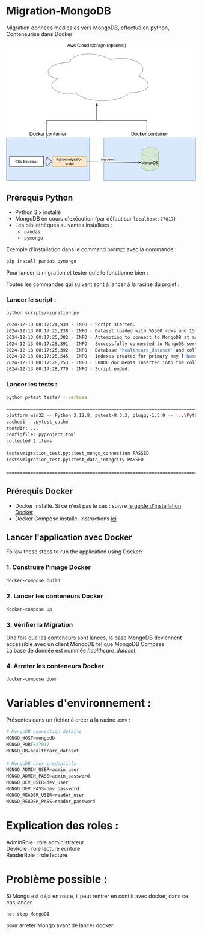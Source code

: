 # Migration-MongoDB
Migration données médicales vers MongoDB, effectué en python, Conteneurisé dans Docker

![MongoDB Migration Diagram](./images/Migr_MongoDB.png)


## Prérequis Python

- Python 3.x installé
- MongoDB en cours d'exécution (par défaut sur `localhost:27017`)
- Les bibliothèques suivantes installées :
  - `pandas`
  - `pymongo`

Exemple d'installation dans le command prompt avec la commande :

```bash
pip install pandas pymongo
```

Pour lancer la migration et tester qu'elle fonctionne bien :

Toutes les commandes qui suivent sont à lancer à la racine du projet :
### Lancer le script :
```bash
python scripts/migration.py
```
```bash
2024-12-13 00:17:24,939 - INFO - Script started.
2024-12-13 00:17:25,238 - INFO - Dataset loaded with 55500 rows and 15 columns.
2024-12-13 00:17:25,382 - INFO - Attempting to connect to MongoDB at mongodb://localhost:27017/
2024-12-13 00:17:25,391 - INFO - Successfully connected to MongoDB server.
2024-12-13 00:17:25,392 - INFO - Database 'healthcare_dataset' and collection 'healthcare' selected successfully.
2024-12-13 00:17:25,545 - INFO - Indexes created for primary key ['Name', 'Date_of_Admission'] and additional fields ['Medical_Condition', 'Doctor', 'Hospital'].
2024-12-13 00:17:28,753 - INFO - 50000 documents inserted into the collection.
2024-12-13 00:17:28,779 - INFO - Script ended.
```

### Lancer les tests :
```bash
python pytest tests/ --verbose
```
```bash
=========================================================================================================== test session starts ============================================================================================================
platform win32 -- Python 3.12.8, pytest-8.3.3, pluggy-1.5.0 -- ...\PythonSoftwareFoundation.Python.3.12_qbz5n2kfra8p0\python.exe
cachedir: .pytest_cache
rootdir: ...
configfile: pyproject.toml
collected 2 items

tests\migration_test.py::test_mongo_connection PASSED                                                                                                                                                                                 [ 50%]
tests\migration_test.py::test_data_integrity PASSED                                                                                                                                                                                   [100%]

============================================================================================================ 2 passed in 2.78s =============================================================================================================
```

## Prérequis Docker

- Docker installé. Si ce n'est pas le cas : suivre [le guide d'installation Docker](https://docs.docker.com/get-docker/)
- Docker Compose installé. Instructions [ici](https://docs.docker.com/compose/install/)

## Lancer l'application avec Docker

Follow these steps to run the application using Docker:

### 1. Construire l'image Docker 

```bash
docker-compose build
```

### 2. Lancer les conteneurs Docker

```bash
docker-compose up
```

### 3. Vérifier la Migration

Une fois que les conteneurs sont lancés, la base MongoDB deviennent accessible avec un client MongoDB tel que MongoDB Compass  
La base de donnée est nommée *healthcare_dataset*

### 4. Arreter les conteneurs Docker
```bash
docker-compose down
```


# Variables d'environnement :
Présentes dans un fichier à créer à la racine .env :
```python
# MongoDB connection details
MONGO_HOST=mongodb
MONGO_PORT=27017
MONGO_DB=healthcare_dataset

# MongoDB user credentials
MONGO_ADMIN_USER=admin_user
MONGO_ADMIN_PASS=admin_password
MONGO_DEV_USER=dev_user
MONGO_DEV_PASS=dev_password
MONGO_READER_USER=reader_user
MONGO_READER_PASS=reader_password
```

# Explication des roles :
AdminRole : role administrateur  
DevRole : role lecture écriture  
ReaderRole : role lecture  

# Problème possible :
Si Mongo est déjà en route, il peut rentrer en conflit avec docker, dans ce cas,lancer 
```bash
net stop MongoDB
```
pour arreter Mongo avant de lancer docker
